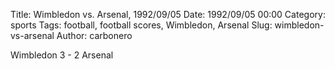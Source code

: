 Title: Wimbledon vs. Arsenal, 1992/09/05
Date: 1992/09/05 00:00
Category: sports
Tags: football, football scores, Wimbledon, Arsenal
Slug: wimbledon-vs-arsenal
Author: carbonero


Wimbledon 3 - 2 Arsenal
